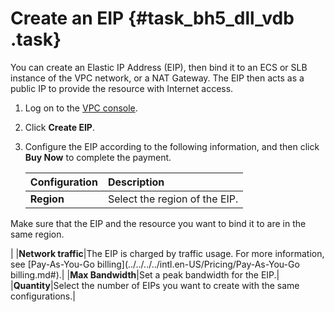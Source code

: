 # Create an EIP {#task_bh5_dll_vdb .task}

You can create an Elastic IP Address \(EIP\), then bind it to an ECS or SLB instance of the VPC network, or a NAT Gateway. The EIP then acts as a public IP to provide the resource with Internet access.

1.  Log on to the [VPC console](https://vpcnext.aliyun.console.com). 
2.  Click **Create EIP**. 
3.  Configure the EIP according to the following information, and then click **Buy Now** to complete the payment. 

    |Configuration|Description|
    |:------------|:----------|
    |**Region**| Select the region of the EIP.

 Make sure that the EIP and the resource you want to bind it to are in the same region.

 |
    |**Network traffic**|The EIP is charged by traffic usage. For more information, see [Pay-As-You-Go billing](../../../../intl.en-US/Pricing/Pay-As-You-Go billing.md#).|
    |**Max Bandwidth**|Set a peak bandwidth for the EIP.|
    |**Quantity**|Select the number of EIPs you want to create with the same configurations.|


